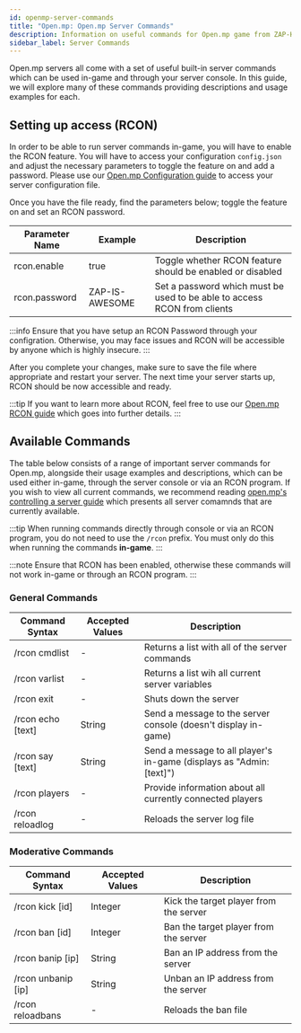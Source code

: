 ```yaml
---
id: openmp-server-commands
title: "Open.mp: Open.mp Server Commands"
description: Information on useful commands for Open.mp game from ZAP-Hosting - ZAP-Hosting.com documentation
sidebar_label: Server Commands
---
```


Open.mp servers all come with a set of useful built-in server commands which can be used in-game and through your server console. In this guide, we will explore many of these commands providing descriptions and usage examples for each.

## Setting up access (RCON)

In order to be able to run server commands in-game, you will have to enable the RCON feature. You will have to access your configuration `config.json` and adjust the necessary parameters to toggle the feature on and add a password. Please use our [Open.mp Configuration guide](openmp-configuration.md) to access your server configuration file.

Once you have the file ready, find the parameters below; toggle the feature on and set an RCON password.

| Parameter Name                 | Example                                 | Description                                                                                     |
| ------------------------------ | --------------------------------------- | ----------------------------------------------------------------------------------------------- | 
| rcon.enable                    | true                                    | Toggle whether RCON feature should be enabled or disabled                                       |
| rcon.password                  | ZAP-IS-AWESOME                          | Set a password which must be used to be able to access RCON from clients                        |

:::info
Ensure that you have setup an RCON Password through your configration. Otherwise, you may face issues and RCON will be accessible by anyone which is highly insecure.
:::

After you complete your changes, make sure to save the file where appropriate and restart your server. The next time your server starts up, RCON should be now accessible and ready.

:::tip
If you want to learn more about RCON, feel free to use our [Open.mp RCON guide](openmp-rcon.md) which goes into further details.
:::

## Available Commands

The table below consists of a range of important server commands for Open.mp, alongside their usage examples and descriptions, which can be used either in-game, through the server console or via an RCON program. If you wish to view all current commands, we recommend reading [open.mp's controlling a server guide](https://www.open.mp/docs/server/ControllingServer) which presents all server comamnds that are currently available.

:::tip
When running commands directly through console or via an RCON program, you do not need to use the `/rcon` prefix. You must only do this when running the commands **in-game**.
:::

:::note
Ensure that RCON has been enabled, otherwise these commands will not work in-game or through an RCON program.
:::

### General Commands

| Command Syntax                 | Accepted Values  | Description                                                          | 
| ------------------------------ | ---------------- | -------------------------------------------------------------------- | 
| /rcon cmdlist                  | -                | Returns a list with all of the server commands                       | 
| /rcon varlist                  | -                | Returns a list wih all current server variables                      | 
| /rcon exit                     | -                | Shuts down the server                                                | 
| /rcon echo [text]              | String           | Send a message to the server console (doesn't display in-game)       | 
| /rcon say [text]               | String           | Send a message to all player's in-game (displays as "Admin: [text]") | 
| /rcon players                  | -                | Provide information about all currently connected players            |
| /rcon reloadlog                | -                | Reloads the server log file                                          |

### Moderative Commands

| Command Syntax                 | Accepted Values  | Description                                                          | 
| ------------------------------ | ---------------- | -------------------------------------------------------------------- | 
| /rcon kick [id]                | Integer          | Kick the target player from the server                               | 
| /rcon ban [id]                 | Integer          | Ban the target player from the server                                | 
| /rcon banip [ip]               | String           | Ban an IP address from the server                                    | 
| /rcon unbanip [ip]             | String           | Unban an IP address from the server                                  | 
| /rcon reloadbans               | -                | Reloads the ban file                                                 |